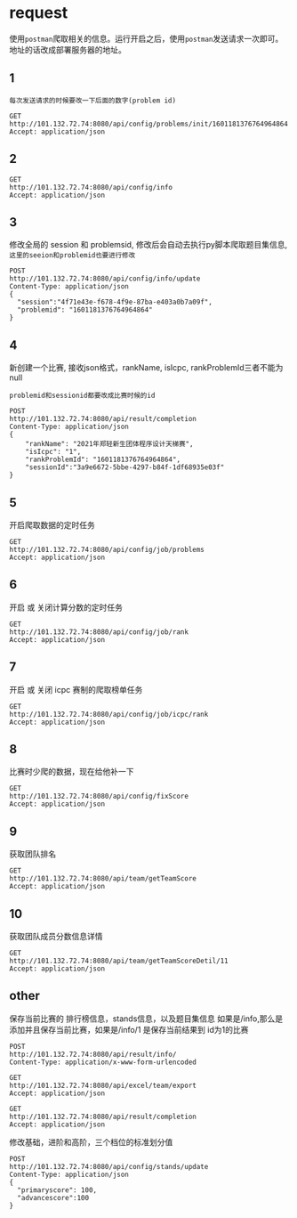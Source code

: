 # request

使用`postman`爬取相关的信息。运行开启之后，使用`postman`发送请求一次即可。
地址的话改成部署服务器的地址。

## 1

`每次发送请求的时候要改一下后面的数字(problem id)`
```text
GET
http://101.132.72.74:8080/api/config/problems/init/1601181376764964864
Accept: application/json
```

## 2

```text
GET
http://101.132.72.74:8080/api/config/info
Accept: application/json
```

## 3 

修改全局的 session 和 problemsid, 修改后会自动去执行py脚本爬取题目集信息,`这里的seeion和problemid也要进行修改`
```text
POST
http://101.132.72.74:8080/api/config/info/update
Content-Type: application/json
{
  "session":"4f71e43e-f678-4f9e-87ba-e403a0b7a09f",
  "problemid": "1601181376764964864"
}
```

## 4

新创建一个比赛, 接收json格式，rankName, isIcpc, rankProblemId三者不能为null

`problemid和sessionid都要改成比赛时候的id`
```text
POST
http://101.132.72.74:8080/api/result/completion
Content-Type: application/json
{
    "rankName": "2021年郑轻新生团体程序设计天梯赛",
    "isIcpc": "1",
    "rankProblemId": "1601181376764964864",
    "sessionId":"3a9e6672-5bbe-4297-b84f-1df68935e03f"
}
```

## 5

开启爬取数据的定时任务  

```text
GET
http://101.132.72.74:8080/api/config/job/problems
Accept: application/json
```

## 6
开启 或 关闭计算分数的定时任务 

```text 
GET
http://101.132.72.74:8080/api/config/job/rank
Accept: application/json
```

## 7
开启 或 关闭 icpc 赛制的爬取榜单任务  

```text
GET
http://101.132.72.74:8080/api/config/job/icpc/rank
Accept: application/json
```

## 8
比赛时少爬的数据，现在给他补一下  

```text
GET
http://101.132.72.74:8080/api/config/fixScore
Accept: application/json
```

## 9

获取团队排名 

```text 
GET
http://101.132.72.74:8080/api/team/getTeamScore
Accept: application/json
```

## 10
获取团队成员分数信息详情

```text
GET
http://101.132.72.74:8080/api/team/getTeamScoreDetil/11
Accept: application/json
```

## other
保存当前比赛的 排行榜信息，stands信息，以及题目集信息
如果是/info,那么是添加并且保存当前比赛，如果是/info/1 是保存当前结果到 id为1的比赛
```text
POST
http://101.132.72.74:8080/api/result/info/
Content-Type: application/x-www-form-urlencoded
```

```text
GET
http://101.132.72.74:8080/api/excel/team/export
Accept: application/json
```

```text
GET
http://101.132.72.74:8080/api/result/completion
Accept: application/json
```

修改基础，进阶和高阶，三个档位的标准划分值

```text
POST
http://101.132.72.74:8080/api/config/stands/update
Content-Type: application/json
{
  "primaryscore": 100,
  "advancescore":100
}
```